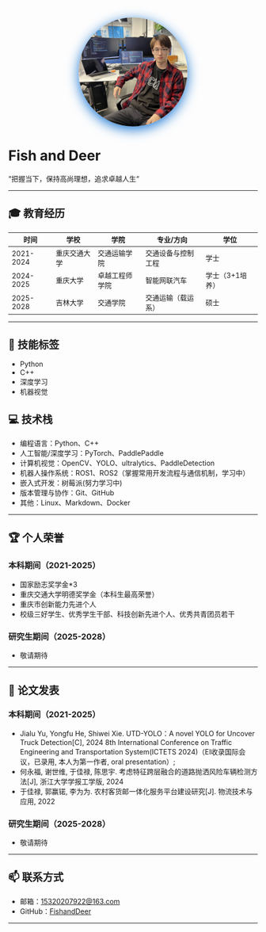 <p align="center">
  <img src="images/yjl.jpg" alt="Fish and Deer" width="220" style="border-radius: 50%; box-shadow: 0 6px 24px #1976d2;">
</p>

# **Fish and Deer**

“把握当下，保持高尚理想，追求卓越人生“

---

## **🎓 教育经历**

| 时间       | 学校         | 学院           | 专业/方向                 | 学位   
| ---------- | ------------ | -------------- | ------------------------- |------------------------- 
| 2021-2024  | 重庆交通大学 | 交通运输学院   | 交通设备与控制工程    | 学士 
| 2024-2025  | 重庆大学     | 卓越工程师学院 | 智能网联汽车  | 学士（3+1培养） 
| 2025-2028  | 吉林大学     | 交通学院       | 交通运输（载运系）| 硕士 

---

## **🚀 技能标签**

- Python
- C++
- 深度学习
- 机器视觉

## **💻 技术栈**

- 编程语言：Python、C++
- 人工智能/深度学习：PyTorch、PaddlePaddle
- 计算机视觉：OpenCV、YOLO、ultralytics、PaddleDetection
- 机器人操作系统：ROS1、ROS2（掌握常用开发流程与通信机制，学习中）
- 嵌入式开发：树莓派(努力学习中)
- 版本管理与协作：Git、GitHub
- 其他：Linux、Markdown、Docker

---

## **🏆 个人荣誉**
### **本科期间（2021-2025）**
- 国家励志奖学金*3
- 重庆交通大学明德奖学金（本科生最高荣誉）
- 重庆市创新能力先进个人
- 校级三好学生、优秀学生干部、科技创新先进个人、优秀共青团员若干
### **研究生期间（2025-2028）**
- 敬请期待


---

## **📑 论文发表**
### **本科期间（2021-2025）**
- Jialu Yu, Yongfu He, Shiwei Xie. UTD-YOLO：A novel YOLO for Uncover Truck Detection[C], 2024 8th International Conference on Traffic Engineering and Transportation System(ICTETS 2024)（EI收录国际会议，已录用, 本人为第一作者, oral presentation）;
- 何永福, 谢世维, 于佳禄, 陈思宇. 考虑特征跨层融合的道路抛洒风险车辆检测方法[J], 浙江大学学报工学版, 2024
- 于佳禄, 郭赢锘, 李为为. 农村客货邮一体化服务平台建设研究[J]. 物流技术与应用, 2022 
### **研究生期间（2025-2028）**
- 敬请期待

---

## **📫 联系方式**

- 邮箱：[15320207922@163.com](mailto:15320207922@163.com)
- GitHub：[FishandDeer](https://github.com/FishandDeer)



---
